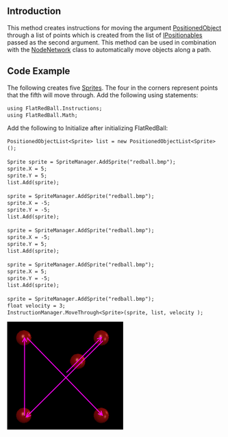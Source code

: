 ## Introduction

This method creates instructions for moving the argument [PositionedObject](/frb/docs/index.php?title=FlatRedBall.PositionedObject "FlatRedBall.PositionedObject") through a list of points which is created from the list of [IPositionables](/frb/docs/index.php?title=FlatRedBall.Math.IPositionable&action=edit&redlink=1 "FlatRedBall.Math.IPositionable (page does not exist)") passed as the second argument. This method can be used in combination with the [NodeNetwork](/frb/docs/index.php?title=FlatRedBall.AI.Pathfinding.NodeNetwork "FlatRedBall.AI.Pathfinding.NodeNetwork") class to automatically move objects along a path.

## Code Example

The following creates five [Sprites](/frb/docs/index.php?title=FlatRedBall.Sprite "FlatRedBall.Sprite"). The four in the corners represent points that the fifth will move through. Add the following using statements:

    using FlatRedBall.Instructions;
    using FlatRedBall.Math;

Add the following to Initialize after initializing FlatRedBall:

    PositionedObjectList<Sprite> list = new PositionedObjectList<Sprite>();

    Sprite sprite = SpriteManager.AddSprite("redball.bmp");
    sprite.X = 5;
    sprite.Y = 5;
    list.Add(sprite);

    sprite = SpriteManager.AddSprite("redball.bmp");
    sprite.X = -5;
    sprite.Y = -5;
    list.Add(sprite);

    sprite = SpriteManager.AddSprite("redball.bmp");
    sprite.X = -5;
    sprite.Y = 5;
    list.Add(sprite);

    sprite = SpriteManager.AddSprite("redball.bmp");
    sprite.X = 5;
    sprite.Y = -5;
    list.Add(sprite);

    sprite = SpriteManager.AddSprite("redball.bmp");
    float velocity = 3;
    InstructionManager.MoveThrough<Sprite>(sprite, list, velocity );

![MoveThrough.png](/media/migrated_media-MoveThrough.png)
